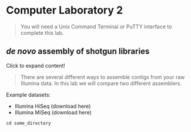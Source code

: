 # Computer Laboratory 2

>You will need a Unix Command Terminal or PuTTY interface to complete this lab.

## *de novo* assembly of shotgun libraries

<detail>
<summary>Click to expand content!</summary>
 
>There are several different ways to assemble contigs from your raw Illumina data. In this lab we will compare two different assemblers. 
 
</detail>

Example datasets: 

* Illumina HiSeq (download here)
* Illumina MiSeq (download here)


```
cd some_directory
```
